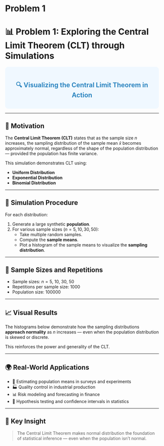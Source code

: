 # Problem 1

# 📊 Problem 1: Exploring the Central Limit Theorem (CLT) through Simulations

<div style="background-color: #f0f8ff; padding: 15px; border-radius: 10px;">
<h2 style="color: #2E86C1; text-align: center;">🔍 Visualizing the Central Limit Theorem in Action</h2>
</div>

---

## 🎯 Motivation

The **Central Limit Theorem (CLT)** states that as the sample size $n$ increases, the sampling distribution of the sample mean $\bar{x}$ becomes approximately normal, regardless of the shape of the population distribution — provided the population has finite variance.

This simulation demonstrates CLT using:
- **Uniform Distribution**
- **Exponential Distribution**
- **Binomial Distribution**

---

## 🧪 Simulation Procedure

For each distribution:
1. Generate a large synthetic **population**.
2. For various sample sizes ($n = 5, 10, 30, 50$):
   - Take multiple random samples.
   - Compute the **sample means**.
   - Plot a histogram of the sample means to visualize the **sampling distribution**.

---

## 🔄 Sample Sizes and Repetitions

- Sample sizes: $n = 5$, $10$, $30$, $50$
- Repetitions per sample size: $1000$
- Population size: $100000$

---

## 📈 Visual Results

The histograms below demonstrate how the sampling distributions **approach normality** as $n$ increases — even when the population distribution is skewed or discrete.

This reinforces the power and generality of the CLT.

---

## 🌍 Real-World Applications

- 📏 Estimating population means in surveys and experiments  
- 🏭 Quality control in industrial production  
- 📊 Risk modeling and forecasting in finance  
- 🧠 Hypothesis testing and confidence intervals in statistics

---

## 🧠 Key Insight

> The Central Limit Theorem makes normal distribution the foundation of statistical inference — even when the population isn’t normal.
